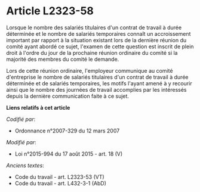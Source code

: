 # Article L2323-58

Lorsque le nombre des salariés titulaires d'un contrat de travail à durée déterminée et le nombre de salariés temporaires
connaît un accroissement important par rapport à la situation existant lors de la dernière réunion du comité ayant abordé ce
sujet, l'examen de cette question est inscrit de plein droit à l'ordre du jour de la prochaine réunion ordinaire du comité si
la majorité des membres du comité le demande. 

Lors de cette réunion ordinaire, l'employeur communique au comité d'entreprise le nombre de salariés titulaires d'un contrat
de travail à durée déterminée et de salariés temporaires, les motifs l'ayant amené à y recourir ainsi que le nombre des
journées de travail accomplies par les intéressés depuis la dernière communication faite à ce sujet.

**Liens relatifs à cet article**

_Codifié par_:

  - Ordonnance n°2007-329 du 12 mars 2007

_Modifié par_:

  - Loi n°2015-994 du 17 août 2015 - art. 18 (V)

_Anciens textes_:

  - Code du travail - art. L2323-53 (VT)
  - Code du travail - art. L432-3-1 (AbD)
